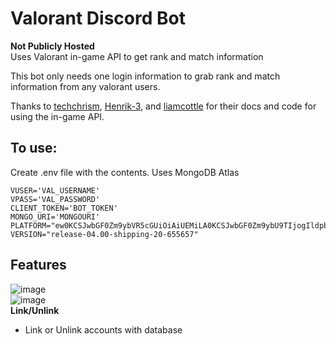 # Valorant Discord Bot
**Not Publicly Hosted**\
Uses Valorant in-game API to get rank and match information

This bot only needs one login information to grab rank and match information from any valorant users.

Thanks to [techchrism](https://github.com/techchrism/valorant-api-docs), [Henrik-3](https://github.com/Henrik-3/unofficial-valorant-api), and [liamcottle](https://github.com/liamcottle/valorant.js) for their docs and code for using the in-game API.
## To use:
Create .env file with the contents. Uses MongoDB Atlas
```
VUSER='VAL_USERNAME'
VPASS='VAL_PASSWORD'
CLIENT_TOKEN='BOT_TOKEN'
MONGO_URI='MONGOURI'
PLATFORM="ew0KCSJwbGF0Zm9ybVR5cGUiOiAiUEMiLA0KCSJwbGF0Zm9ybU9TIjogIldpbmRvd3MiLA0KCSJwbGF0Zm9ybU9TVmVyc2lvbiI6ICIxMC4wLjE5MDQyLjEuMjU2LjY0Yml0IiwNCgkicGxhdGZvcm1DaGlwc2V0IjogIlVua25vd24iDQp9"
VERSION="release-04.00-shipping-20-655657"
```
## Features
![image](https://user-images.githubusercontent.com/59103488/148602724-dc0d2ce7-e057-4a4a-9f08-b4484e9d2673.png)\
![image](https://user-images.githubusercontent.com/59103488/148602807-5914d3c7-3bd9-433f-b182-0d6b4b6fd37e.png)\
**Link/Unlink**
- Link or Unlink accounts with database

